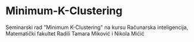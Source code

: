 # Minimum-K-Clustering
Seminarski rad "Minimum K-Clustering" na kursu Računarska inteligencija, Matematički fakultet
Radili Tamara Miković i Nikola Mićić
